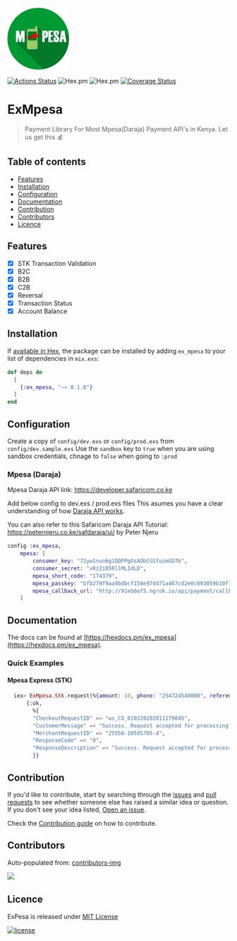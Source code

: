 <p align="left"><img src="assets/mpesa.png" width="140"></p>

[![Actions Status](https://github.com/beamkenya/ex_mpesa/workflows/Elixir%20CI/badge.svg)](https://github.com/beamkenya/ex_mpesa/actions) ![Hex.pm](https://img.shields.io/hexpm/v/ex_mpesa) ![Hex.pm](https://img.shields.io/hexpm/dt/ex_mpesa) [![Coverage Status](https://coveralls.io/repos/github/beamkenya/ex_mpesa/badge.svg?branch=develop)](https://coveralls.io/github/beamkenya/ex_mpesa?branch=develop)

# ExMpesa 

> Payment Library For Most Mpesa(Daraja) Payment API's in Kenya. Let us get this :moneybag:

## Table of contents

- [Features](#features)
- [Installation](#installation)
- [Configuration](#configuration)
- [Documentation](#documentation)
- [Contribution](#contribution)
- [Contributors](#contributors)
- [Licence](#licence)

## Features

- [x] STK Transaction Validation
- [x] B2C
- [x] B2B
- [x] C2B
- [x] Reversal
- [x] Transaction Status
- [x] Account Balance

## Installation

If [available in Hex](https://hex.pm/docs/publish), the package can be installed
by adding `ex_mpesa` to your list of dependencies in `mix.exs`:

```elixir
def deps do
  [
    {:ex_mpesa, "~> 0.1.0"}
  ]
end
```

## Configuration

Create a copy of `config/dev.exs` or `config/prod.exs` from `config/dev.sample.exs`
Use the `sandbox` key to `true` when you are using sandbox credentials, chnage to `false` when going to `:prod`

### Mpesa (Daraja)

Mpesa Daraja API link: https://developer.safaricom.co.ke

Add below config to dev.exs / prod.exs files
This asumes you have a clear understanding of how [Daraja API works](https://developer.safaricom.co.ke/get-started).

You can also refer to this Safaricom Daraja API Tutorial: https://peternjeru.co.ke/safdaraja/ui/ by Peter Njeru

```elixir
config :ex_mpesa,
    mpesa: [
        consumer_key: "72yw1nun6g1QQPPgOsAObCGSfuimGO7b",
        consumer_secret: "vRzZiD5RllMLIdLD",
        mpesa_short_code: "174379",
        mpesa_passkey: "bfb279f9aa9bdbcf158e97dd71a467cd2e0c893059b10f78e6b72ada1ed2c919",
        mpesa_callback_url: "http://91eb0af5.ngrok.io/api/payment/callback"
    ]
```

## Documentation

The docs can be found at [https://hexdocs.pm/ex_mpesa](https://hexdocs.pm/ex_mpesa).

### Quick Examples

#### Mpesa Express (STK)

```elixir
  iex> ExMpesa.Stk.request(%{amount: 10, phone: "254724540000", reference: "reference", description: "description"})
      {:ok,
        %{
        "CheckoutRequestID" => "ws_CO_010320202011179845",
        "CustomerMessage" => "Success. Request accepted for processing",
        "MerchantRequestID" => "25558-10595705-4",
        "ResponseCode" => "0",
        "ResponseDescription" => "Success. Request accepted for processing"
        }}
```

## Contribution

If you'd like to contribute, start by searching through the [issues](https://github.com/beamkenya/ex_mpesa/issues) and [pull requests](https://github.com/beamkenya/ex_mpesa/pulls) to see whether someone else has raised a similar idea or question.
If you don't see your idea listed, [Open an issue](https://github.com/beamkenya/ex_mpesa/issues).

Check the [Contribution guide](contributing.md) on how to contribute.

## Contributors

Auto-populated from:
[contributors-img](https://contributors-img.firebaseapp.com/image?repo=beamkenya/ex_mpesa)

<a href="https://github.com/beamkenya/ex_mpesa/graphs/contributors">
  <img src="https://contributors-img.firebaseapp.com/image?repo=beamkenya/ex_mpesa" />
</a>

## Licence

ExPesa is released under [MIT License](https://github.com/appcues/exsentry/blob/master/LICENSE.txt)

[![license](https://img.shields.io/github/license/mashape/apistatus.svg?style=for-the-badge)](#)

